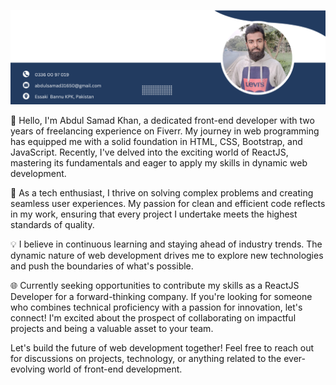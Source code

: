 ![Alt text](images/git_profile.png)

👋 Hello, I'm Abdul Samad Khan, a dedicated front-end developer with two years of freelancing experience on Fiverr. My journey in web programming has equipped me with a solid foundation in HTML, CSS, Bootstrap, and JavaScript. Recently, I've delved into the exciting world of ReactJS, mastering its fundamentals and eager to apply my skills in dynamic web development.

🚀 As a tech enthusiast, I thrive on solving complex problems and creating seamless user experiences. My passion for clean and efficient code reflects in my work, ensuring that every project I undertake meets the highest standards of quality.

💡 I believe in continuous learning and staying ahead of industry trends. The dynamic nature of web development drives me to explore new technologies and push the boundaries of what's possible.

🌐 Currently seeking opportunities to contribute my skills as a ReactJS Developer for a forward-thinking company. If you're looking for someone who combines technical proficiency with a passion for innovation, let's connect! I'm excited about the prospect of collaborating on impactful projects and being a valuable asset to your team.

Let's build the future of web development together! Feel free to reach out for discussions on projects, technology, or anything related to the ever-evolving world of front-end development.
